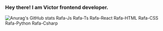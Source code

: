 ### Hey there! I am Victor frontend developer.

![Anurag's GitHub stats](https://github-readme-stats.vercel.app/api?username=victorgsa1&show_icons=true&theme=dracula)
Rafa-Js Rafa-Ts Rafa-React Rafa-HTML Rafa-CSS Rafa-Python Rafa-Csharp
